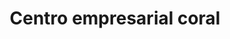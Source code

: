 ---
title: "Centro empresarial coral"
url: /lecheria/centro-empresarial-coral/
shop: centro comercial
---